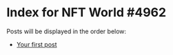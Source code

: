 # Index for NFT World #4962
Posts will be displayed in the order below:

- [Your first post](./001-first.md)

